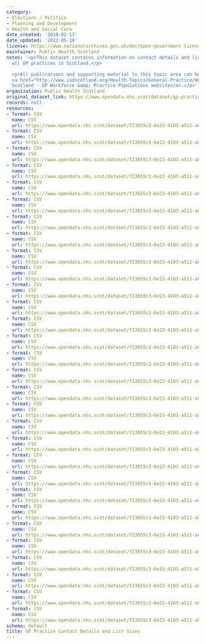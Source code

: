 ```yaml
---
category:
- Elections / Politics
- Planning and Development
- Health and Social Care
date_created: '2018-02-13'
date_updated: '2022-05-10'
license: https://www.nationalarchives.gov.uk/doc/open-government-licence/version/3/
maintainer: Public Health Scotland
notes: '<p>This dataset contains information on contact details and list sizes for
  all GP practices in Scotland.</p>

  <p>All publications and supporting material to this topic area can be found on the
  <a href="http://www.isdscotland.org/Health-Topics/General-Practice/Workforce-and-Practice-Populations/">ISD
  Scotland - GP Workforce &amp; Practice Populations website</a>.</p>'
organization: Public Health Scotland
original_dataset_link: https://www.opendata.nhs.scot/dataset/gp-practice-contact-details-and-list-sizes
records: null
resources:
- format: CSV
  name: CSV
  url: https://www.opendata.nhs.scot/dataset/f23655c3-6e23-4103-a511-a80d998adb90/resource/8175c9ac-6953-4636-b151-f3946ef0fb80/download/practice_contactdetails_apr2022-open-data.csv
- format: CSV
  name: CSV
  url: https://www.opendata.nhs.scot/dataset/f23655c3-6e23-4103-a511-a80d998adb90/resource/1f76c338-7890-4ee7-b1bd-4d837cc1d50a/download/practice_contactdetails_jan2022.csv
- format: CSV
  name: CSV
  url: https://www.opendata.nhs.scot/dataset/f23655c3-6e23-4103-a511-a80d998adb90/resource/14ef935c-a00d-4d39-9f04-228911ca5d0c/download/practice_contactdetails_oct2021-open-data.csv
- format: CSV
  name: CSV
  url: https://www.opendata.nhs.scot/dataset/f23655c3-6e23-4103-a511-a80d998adb90/resource/ce260981-c217-4291-978e-9e6ba2171747/download/practice_contactdetails_jul2021-open-data.csv
- format: CSV
  name: CSV
  url: https://www.opendata.nhs.scot/dataset/f23655c3-6e23-4103-a511-a80d998adb90/resource/a794d603-95ab-4309-8c92-b48970478c14/download/practice_contactdetails_apr2021-open-data.csv
- format: CSV
  name: CSV
  url: https://www.opendata.nhs.scot/dataset/f23655c3-6e23-4103-a511-a80d998adb90/resource/42fd7367-b61f-448c-a268-2a6192c7df8d/download/practice_contactdetails_jan2021-open-data.csv
- format: CSV
  name: CSV
  url: https://www.opendata.nhs.scot/dataset/f23655c3-6e23-4103-a511-a80d998adb90/resource/42391720-7dcb-48a2-8070-b9d63b246ac6/download/practice_contactdetails_oct2020-open-data.csv
- format: CSV
  name: CSV
  url: https://www.opendata.nhs.scot/dataset/f23655c3-6e23-4103-a511-a80d998adb90/resource/3a3bc00b-9780-4b97-8120-2d5da5c8a619/download/practice_contactdetails_jul2020-open-data.csv
- format: CSV
  name: CSV
  url: https://www.opendata.nhs.scot/dataset/f23655c3-6e23-4103-a511-a80d998adb90/resource/779053ce-75ce-4aa1-9f40-51b7f33efa2b/download/practice_contactdetails_apr2020-open-data.csv
- format: CSV
  name: CSV
  url: https://www.opendata.nhs.scot/dataset/f23655c3-6e23-4103-a511-a80d998adb90/resource/a444ae58-9f8c-4447-90d8-5c8641171bb7/download/practice_contactdetails_jan2020-open-data.csv
- format: CSV
  name: CSV
  url: https://www.opendata.nhs.scot/dataset/f23655c3-6e23-4103-a511-a80d998adb90/resource/c01dc5f3-86ea-4a3d-8e0c-1d29f04a85d7/download/practice_contactdetails_oct2019-open-data.csv
- format: CSV
  name: CSV
  url: https://www.opendata.nhs.scot/dataset/f23655c3-6e23-4103-a511-a80d998adb90/resource/204bf88e-a2e7-4e57-8515-66c2f4ee4c28/download/practice_contactdetails_jul2019-open-data.csv
- format: CSV
  name: CSV
  url: https://www.opendata.nhs.scot/dataset/f23655c3-6e23-4103-a511-a80d998adb90/resource/efd05110-fcf8-4d67-94cf-656f0176eeae/download/practice_contactdetails_apr2019-open-data.csv
- format: CSV
  name: CSV
  url: https://www.opendata.nhs.scot/dataset/f23655c3-6e23-4103-a511-a80d998adb90/resource/aa9bb31e-781d-44c9-95c9-f0476526d9f2/download/practice_contactdetails_jan2019-open-data.csv
- format: CSV
  name: CSV
  url: https://www.opendata.nhs.scot/dataset/f23655c3-6e23-4103-a511-a80d998adb90/resource/34f02dbe-2827-47ae-821f-d529e26075cd/download/gppractices20181001.csv
- format: CSV
  name: CSV
  url: https://www.opendata.nhs.scot/dataset/f23655c3-6e23-4103-a511-a80d998adb90/resource/57c17aad-1454-4348-87f8-8a98e990339e/download/gppractices20180701.csv
- format: CSV
  name: CSV
  url: https://www.opendata.nhs.scot/dataset/f23655c3-6e23-4103-a511-a80d998adb90/resource/9dd8bbf8-a774-4726-8541-f37c8e6f2331/download/gppractices20180401.csv
- format: CSV
  name: CSV
  url: https://www.opendata.nhs.scot/dataset/f23655c3-6e23-4103-a511-a80d998adb90/resource/94834d4d-5527-4a8d-84fb-edabbb3b48f7/download/gppractices20180101.csv
- format: CSV
  name: CSV
  url: https://www.opendata.nhs.scot/dataset/f23655c3-6e23-4103-a511-a80d998adb90/resource/f772f188-a1cb-4d07-9335-3c02dd55cd33/download/gppractices20171001.csv
- format: CSV
  name: CSV
  url: https://www.opendata.nhs.scot/dataset/f23655c3-6e23-4103-a511-a80d998adb90/resource/1bea9689-132a-4d69-97bc-1ca2abcfd0bc/download/gppractices20170701.csv
- format: CSV
  name: CSV
  url: https://www.opendata.nhs.scot/dataset/f23655c3-6e23-4103-a511-a80d998adb90/resource/7b7f8361-eb7b-4e18-974c-a863205132e1/download/gppractices20170401.csv
- format: CSV
  name: CSV
  url: https://www.opendata.nhs.scot/dataset/f23655c3-6e23-4103-a511-a80d998adb90/resource/11367b8e-a3da-4dfb-98e5-3e8acb878257/download/gppractices20170101.csv
- format: CSV
  name: CSV
  url: https://www.opendata.nhs.scot/dataset/f23655c3-6e23-4103-a511-a80d998adb90/resource/02d608dd-82b5-4f73-8bd0-f603f0ad6deb/download/gppractices20161001.csv
- format: CSV
  name: CSV
  url: https://www.opendata.nhs.scot/dataset/f23655c3-6e23-4103-a511-a80d998adb90/resource/50293f13-f5ee-409c-9e35-16a81ff63a27/download/gppractices20160701.csv
- format: CSV
  name: CSV
  url: https://www.opendata.nhs.scot/dataset/f23655c3-6e23-4103-a511-a80d998adb90/resource/a3241be3-6cac-4bfe-adf7-b7974de0b806/download/gppractices20160401.csv
- format: CSV
  name: CSV
  url: https://www.opendata.nhs.scot/dataset/f23655c3-6e23-4103-a511-a80d998adb90/resource/fca02075-963b-4556-8927-e4215e229ecc/download/gppractices20160101.csv
- format: CSV
  name: CSV
  url: https://www.opendata.nhs.scot/dataset/f23655c3-6e23-4103-a511-a80d998adb90/resource/9e050d9a-440a-491a-b78a-b9c7795512ef/download/gppractices20151001.csv
- format: CSV
  name: CSV
  url: https://www.opendata.nhs.scot/dataset/f23655c3-6e23-4103-a511-a80d998adb90/resource/b2cb043e-4f34-4eeb-a27e-33a350ae7a80/download/gppractices20150701.csv
- format: CSV
  name: CSV
  url: https://www.opendata.nhs.scot/dataset/f23655c3-6e23-4103-a511-a80d998adb90/resource/58f0fadc-6595-43bd-bfd4-30c5cc2ca387/download/gppractices20150401.csv
- format: CSV
  name: CSV
  url: https://www.opendata.nhs.scot/dataset/f23655c3-6e23-4103-a511-a80d998adb90/resource/ea7cb2c6-3e64-4ca9-8023-4c6ac1e9757d/download/gppractices20150101.csv
schema: default
title: GP Practice Contact Details and List Sizes
---
```

